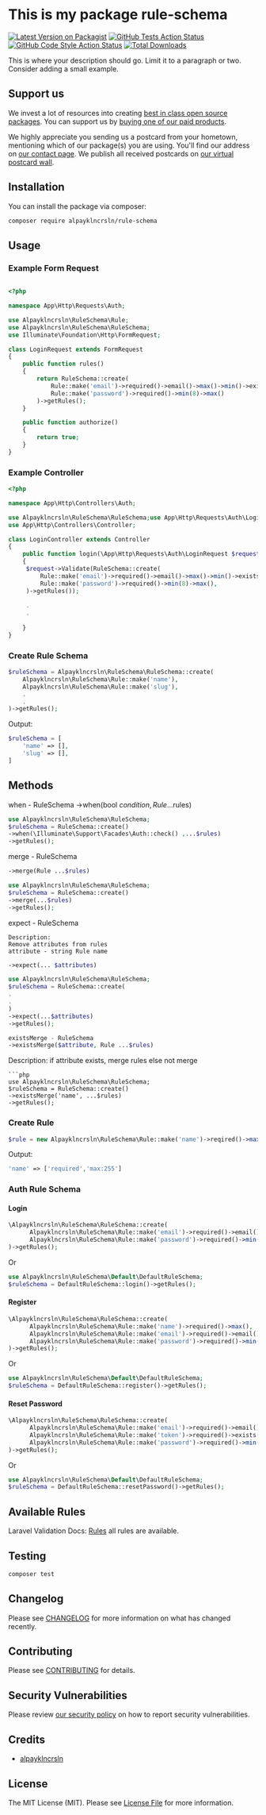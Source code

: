 # This is my package rule-schema

[![Latest Version on Packagist](https://img.shields.io/packagist/v//rule-schema.svg?style=flat-square)](https://packagist.org/packages//rule-schema)
[![GitHub Tests Action Status](https://img.shields.io/github/actions/workflow/status//rule-schema/run-tests.yml?branch=main&label=tests&style=flat-square)](https://github.com//rule-schema/actions?query=workflow%3Arun-tests+branch%3Amain)
[![GitHub Code Style Action Status](https://img.shields.io/github/actions/workflow/status//rule-schema/fix-php-code-style-issues.yml?branch=main&label=code%20style&style=flat-square)](https://github.com//rule-schema/actions?query=workflow%3A"Fix+PHP+code+style+issues"+branch%3Amain)
[![Total Downloads](https://img.shields.io/packagist/dt//rule-schema.svg?style=flat-square)](https://packagist.org/packages//rule-schema)

This is where your description should go. Limit it to a paragraph or two. Consider adding a small example.

## Support us

We invest a lot of resources into creating [best in class open source packages](https://spatie.be/open-source). You can support us by [buying one of our paid products](https://spatie.be/open-source/support-us).

We highly appreciate you sending us a postcard from your hometown, mentioning which of our package(s) you are using. You'll find our address on [our contact page](https://spatie.be/about-us). We publish all received postcards on [our virtual postcard wall](https://spatie.be/open-source/postcards).

## Installation

You can install the package via composer:

```bash
composer require alpayklncrsln/rule-schema
```

## Usage

### Example Form Request
```php

<?php

namespace App\Http\Requests\Auth;

use Alpayklncrsln\RuleSchema\Rule;
use Alpayklncrsln\RuleSchema\RuleSchema;
use Illuminate\Foundation\Http\FormRequest;

class LoginRequest extends FormRequest
{
    public function rules()
    {
        return RuleSchema::create(
            Rule::make('email')->required()->email()->max()->min()->exists('users', 'email'),
            Rule::make('password')->required()->min(8)->max()
        )->getRules();
    }

    public function authorize()
    {
        return true;
    }
}

```

### Example Controller

```php
<?php

namespace App\Http\Controllers\Auth;

use Alpayklncrsln\RuleSchema\RuleSchema;use App\Http\Requests\Auth\LoginRequest;
use App\Http\Controllers\Controller;

class LoginController extends Controller
{
    public function login(\App\Http\Requests\Auth\LoginRequest $request)
    {
     $request->Validate(RuleSchema::create(
         Rule::make('email')->required()->email()->max()->min()->exists('users', 'email'),
         Rule::make('password')->required()->min(8)->max(),
     )->getRules());
    
     .
     . 
       
    }
}

```

### Create Rule Schema

```php
$ruleSchema = Alpayklncrsln\RuleSchema\RuleSchema::create(
    Alpayklncrsln\RuleSchema\Rule::make('name'),
    Alpayklncrsln\RuleSchema\Rule::make('slug'),
    .
    .
)->getRules();
```
Output:
```php
$ruleSchema = [
    'name' => [],
    'slug' => [],
]
```

## Methods
when - RuleSchema
->when(bool $condition, Rule ...$rules)

```php
use Alpayklncrsln\RuleSchema\RuleSchema;
$ruleSchema = RuleSchema::create()
->when(\Illuminate\Support\Facades\Auth::check() ,...$rules)
->getRules();
```
merge - RuleSchema
```php
->merge(Rule ...$rules)
```
```php
use Alpayklncrsln\RuleSchema\RuleSchema;
$ruleSchema = RuleSchema::create()
->merge(...$rules)
->getRules();
```

expect - RuleSchema
```
Description:
Remove attributes from rules 
attribute - string Rule name
```
```php
->expect(... $attributes)
```
```php
use Alpayklncrsln\RuleSchema\RuleSchema;
$ruleSchema = RuleSchema::create(
.
.
)
->expect(...$attributes)
->getRules();

existsMerge - RuleSchema
->existsMerge($attribute, Rule ...$rules)

```
Description:
if attribute exists, merge rules else not merge
```
```php
use Alpayklncrsln\RuleSchema\RuleSchema;
$ruleSchema = RuleSchema::create()        
->existsMerge('name', ...$rules)
->getRules();
```

### Create Rule

```php
$rule = new Alpayklncrsln\RuleSchema\Rule::make('name')->reqired()->max()->getRule();
```

Output:
```php
'name' => ['required','max:255']
```

### Auth Rule Schema
#### Login

```php
\Alpayklncrsln\RuleSchema\RuleSchema::create(
      Alpayklncrsln\RuleSchema\Rule::make('email')->required()->email()->max()->exists('users', 'email'),
      Alpayklncrsln\RuleSchema\Rule::make('password')->required()->min(8)->max(),
)->getRules();
```

Or

```php
use Alpayklncrsln\RuleSchema\Default\DefaultRuleSchema;
$ruleSchema = DefaultRuleSchema::login()->getRules();
```


#### Register

```php
\Alpayklncrsln\RuleSchema\RuleSchema::create(
      Alpayklncrsln\RuleSchema\Rule::make('name')->required()->max(),
      Alpayklncrsln\RuleSchema\Rule::make('email')->required()->email()->max()->unique('users', 'email'),
      Alpayklncrsln\RuleSchema\Rule::make('password')->required()->min(8)->max()->confirmed(),
)->getRules();
```

Or

```php
use Alpayklncrsln\RuleSchema\Default\DefaultRuleSchema;
$ruleSchema = DefaultRuleSchema::register()->getRules();
```

#### Reset Password

```php    
\Alpayklncrsln\RuleSchema\RuleSchema::create(
      Alpayklncrsln\RuleSchema\Rule::make('email')->required()->email()->max()->exists('users', 'email'),
      Alpayklncrsln\RuleSchema\Rule::make('token')->required()->exists('password_resets', 'token'),
      Alpayklncrsln\RuleSchema\Rule::make('password')->required()->min(8)->max()->confirmed(),
)->getRules();
```

Or

```php    
use Alpayklncrsln\RuleSchema\Default\DefaultRuleSchema;
$ruleSchema = DefaultRuleSchema::resetPassword()->getRules();
```


## Available Rules

Laravel Validation Docs: [Rules](https://laravel.com/docs/11.x/validation#available-validation-rules) all rules are available.

## Testing

```bash
composer test
```

## Changelog

Please see [CHANGELOG](CHANGELOG.md) for more information on what has changed recently.

## Contributing

Please see [CONTRIBUTING](CONTRIBUTING.md) for details.

## Security Vulnerabilities

Please review [our security policy](../../security/policy) on how to report security vulnerabilities.

## Credits

- [alpayklncrsln](https://github.com/)

## License

The MIT License (MIT). Please see [License File](LICENSE.md) for more information.
